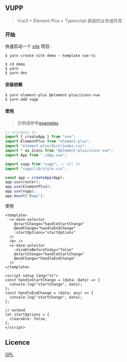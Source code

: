 ## VUPP

> Vue3 + Element Plus + Typescript 疯装的业务组件库

### 开始

快速启动一个 [vite]() 项目:

```shell
$ yarn create vite demo --template vue-ts

$ cd demo
$ yarn
$ yarn dev
```

#### 安装依赖

```shell
$ yarn element-plus @element-plus/icons-vue
$ yarn add vupp
```

#### 使用

> 示例请参考[examples](./examples/src/views/).

```js
// src/main.ts
import { createApp } from "vue";
import ElementPlus from "element-plus";
import "element-plus/dist/index.css";
import * as Icons from "@element-plus/icons-vue";
import App from "./App.vue";

import vupp from "vupp"; // all in
import "vupp/lib/style.css";

const app = createApp(App);
app.use(router);
app.use(ElementPlus);
app.use(vupp);
app.mount("#app");
```

使用

```vue
<template>
  <v-date-selector
    @startChange="handleStartChange"
    @endChange="handleEndChange"
    :startOptions="startOptions"
  />
  <br />
  <v-date-selector
    :disableBeforeToday="false"
    @startChange="handleStartChange"
    @endChange="handleEndChange"
  />
</template>

<script setup lang="ts">
const handleStartChange = (data: Date) => {
  console.log("startChange", data);
};
const handleEndChange = (data: any) => {
  console.log("startChange", data);
};

// extend
let startOptions = {
  clearable: false,
};
</script>
```

## Licence

[GPL](LICENSE)
